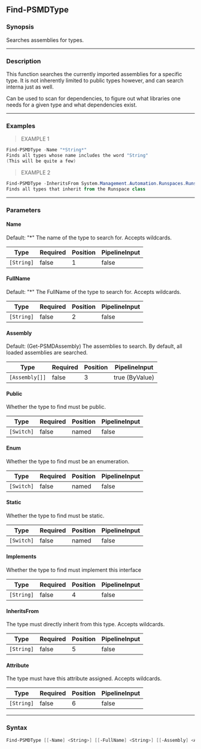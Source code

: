 Find-PSMDType
-------------

### Synopsis
Searches assemblies for types.

---

### Description

This function searches the currently imported assemblies for a specific type.
It is not inherently limited to public types however, and can search interna just as well.

Can be used to scan for dependencies, to figure out what libraries one needs for a given type and what dependencies exist.

---

### Examples
> EXAMPLE 1

```PowerShell
Find-PSMDType -Name "*String*"
Finds all types whose name includes the word "String"
(This will be quite a few)
```
> EXAMPLE 2

```PowerShell
Find-PSMDType -InheritsFrom System.Management.Automation.Runspaces.Runspace
Finds all types that inherit from the Runspace class
```

---

### Parameters
#### **Name**
Default: "*"
The name of the type to search for.
Accepts wildcards.

|Type      |Required|Position|PipelineInput|
|----------|--------|--------|-------------|
|`[String]`|false   |1       |false        |

#### **FullName**
Default: "*"
The FullName of the type to search for.
Accepts wildcards.

|Type      |Required|Position|PipelineInput|
|----------|--------|--------|-------------|
|`[String]`|false   |2       |false        |

#### **Assembly**
Default: (Get-PSMDAssembly)
The assemblies to search. By default, all loaded assemblies are searched.

|Type          |Required|Position|PipelineInput |
|--------------|--------|--------|--------------|
|`[Assembly[]]`|false   |3       |true (ByValue)|

#### **Public**
Whether the type to find must be public.

|Type      |Required|Position|PipelineInput|
|----------|--------|--------|-------------|
|`[Switch]`|false   |named   |false        |

#### **Enum**
Whether the type to find must be an enumeration.

|Type      |Required|Position|PipelineInput|
|----------|--------|--------|-------------|
|`[Switch]`|false   |named   |false        |

#### **Static**
Whether the type to find must be static.

|Type      |Required|Position|PipelineInput|
|----------|--------|--------|-------------|
|`[Switch]`|false   |named   |false        |

#### **Implements**
Whether the type to find must implement this interface

|Type      |Required|Position|PipelineInput|
|----------|--------|--------|-------------|
|`[String]`|false   |4       |false        |

#### **InheritsFrom**
The type must directly inherit from this type.
Accepts wildcards.

|Type      |Required|Position|PipelineInput|
|----------|--------|--------|-------------|
|`[String]`|false   |5       |false        |

#### **Attribute**
The type must have this attribute assigned.
Accepts wildcards.

|Type      |Required|Position|PipelineInput|
|----------|--------|--------|-------------|
|`[String]`|false   |6       |false        |

---

### Syntax
```PowerShell
Find-PSMDType [[-Name] <String>] [[-FullName] <String>] [[-Assembly] <Assembly[]>] [-Public] [-Enum] [-Static] [[-Implements] <String>] [[-InheritsFrom] <String>] [[-Attribute] <String>] [<CommonParameters>]
```
